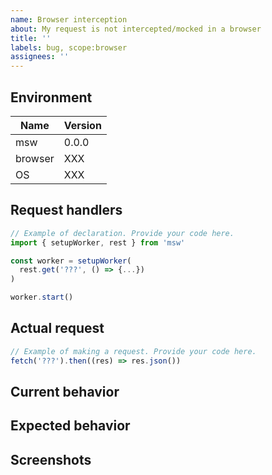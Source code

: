 ```yaml
---
name: Browser interception
about: My request is not intercepted/mocked in a browser
title: ''
labels: bug, scope:browser
assignees: ''
---
```


## Environment

| Name    | Version |
| ------- | ------- |
| msw     | 0.0.0   |
| browser | XXX     |
| OS      | XXX     |

## Request handlers

<!-- Please provide your mocking setup and the request handlers used -->

```js
// Example of declaration. Provide your code here.
import { setupWorker, rest } from 'msw'

const worker = setupWorker(
  rest.get('???', () => {...})
)

worker.start()
```

## Actual request

<!-- Reference how do you perform a request (i.e. fetch/axios/etc.) -->

```js
// Example of making a request. Provide your code here.
fetch('???').then((res) => res.json())
```

## Current behavior

<!-- Describe what behavior you observe currently -->

## Expected behavior

<!-- Describe what do you expect to happen -->

## Screenshots

<!-- If applicable, attach screenshots to help explain the issue -->
